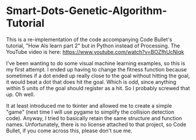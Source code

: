 # Smart-Dots-Genetic-Algorithm-Tutorial
This is a re-implementation of the code accompanying Code Bullet's tutorial, "How AIs learn part 2" but in Python instead of Processing. The YouTube video is here: https://www.youtube.com/watch?v=BOZfhUcNiqk

I've been wanting to do some visual machine learning examples, so this is my first attempt. I ended up having to change the fitness function because sometimes if a dot ended up really close to the goal without hitting the goal, it would beat a dot that does hit the goal. Which is odd, since anything within 5 units of the goal should register as a hit. So I probably screwed that up. Oh well.

It at least introduced me to tkinter and allowed me to create a simple "game" (next time I will use pygame to simplify the collision detection code). Anyway, I tried to basically retain the same structure and function names. Unfortunately, there is no license attached to that project, so Code Bullet, if you come across this, please don't sue me.
